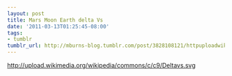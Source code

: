 ```yaml
---
layout: post
title: Mars Moon Earth delta Vs
date: '2011-03-13T01:25:45-08:00'
tags:
- tumblr
tumblr_url: http://mburns-blog.tumblr.com/post/3828108121/httpuploadwikimediaorgwikipediacommonscc9
---
```

<a href="http://upload.wikimedia.org/wikipedia/commons/c/c9/Deltavs.svg">http://upload.wikimedia.org/wikipedia/commons/c/c9/Deltavs.svg</a>

